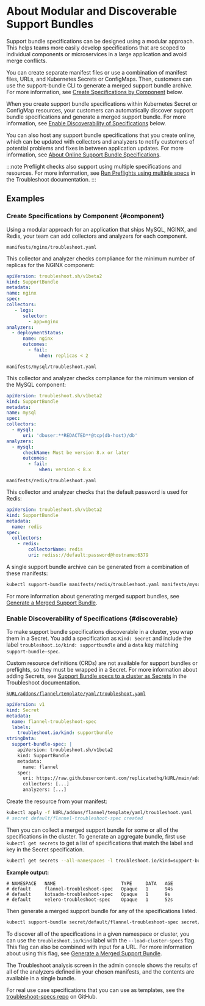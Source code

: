 # About Modular and Discoverable Support Bundles

Support bundle specifications can be designed using a modular approach. This helps teams more easily develop specifications that are scoped to individual components or microservices in a large application and avoid merge conflicts. 

You can create separate manifest files or use a combination of manifest files, URLs, and Kubernetes Secrets or ConfigMaps. Then, customers can use the support-bundle CLI to generate a merged support bundle archive. For more information, see [Create Specifications by Component](#component) below.

When you create support bundle specifications within Kubernetes Secret or ConfigMap resources, your customers can automatically discover support bundle specifications and generate a merged support bundle. For more information, see [Enable Discoverability of Specifications](#discoverable) below.

You can also host any support bundle specifications that you create online, which can be updated with collectors and analyzers to notify customers of potential problems and fixes in between application updates. For more information, see [About Online Support Bundle Specifications](/vendor/support-online-support-bundle-specs).

:::note
Preflight checks also support using multiple specifications and resources. For more information, see [Run Preflights using multiple specs](https://troubleshoot.sh/docs/preflight/cluster-checks/#run-preflights-using-multiple-specs) in the Troubleshoot documentation.
:::

## Examples

### Create Specifications by Component {#component}

Using a modular approach for an application that ships MySQL, NGINX, and Redis, your team can add collectors and analyzers for each component.

`manifests/nginx/troubleshoot.yaml`

This collector and analyzer checks compliance for the minimum number of replicas for the NGINX component:

  ```yaml
apiVersion: troubleshoot.sh/v1beta2
kind: SupportBundle
metadata:
  name: nginx
spec:
  collectors:
     - logs:
        selector:
          - app=nginx
  analyzers:
    - deploymentStatus:
        name: nginx
        outcomes:
          - fail:
              when: replicas < 2
  ```

`manifests/mysql/troubleshoot.yaml`

This collector and analyzer checks compliance for the minimum version of the MySQL component:

  ```yaml
apiVersion: troubleshoot.sh/v1beta2
kind: SupportBundle
metadata:
  name: mysql
spec:
  collectors:
    - mysql:
        uri: 'dbuser:**REDACTED**@tcp(db-host)/db'
  analyzers:
    - mysql:
        checkName: Must be version 8.x or later
        outcomes:
          - fail:
              when: version < 8.x
```

`manifests/redis/troubleshoot.yaml`

This collector and analyzer checks that the default password is used for Redis:

```yaml
apiVersion: troubleshoot.sh/v1beta2
kind: SupportBundle
metadata:
  name: redis
spec:
  collectors:
    - redis:
        collectorName: redis
        uri: rediss://default:password@hostname:6379
```

A single support bundle archive can be generated from a combination of these manifests: 

```bash
kubectl support-bundle manifests/redis/troubleshoot.yaml manifests/mysql/troubleshoot.yaml manifests/nginx/troubleshoot.yaml
```

For more information about generating merged support bundles, see [Generate a Merged Support Bundle](/enterprise/troubleshooting-an-app/#generate-a-merged-support-bundle).

### Enable Discoverability of Specifications {#discoverable}

To make support bundle specifications discoverable in a cluster, you wrap them in a Secret. You add a specification as `Kind: Secret` and include the label `troubleshoot.io/kind: supportbundle` and a `data` key matching `support-bundle-spec`.

Custom resource definitions (CRDs) are not available for support bundles or preflights, so they must be wrapped in a Secret. For more information about adding Secrets, see [Support Bundle specs to a cluster as Secrets](https://troubleshoot.sh/docs/support-bundle/collecting/#collect-a-support-bundle-using-specs-discovered-from-the-cluster) in the Troubleshoot documentation.

[`kURL/addons/flannel/template/yaml/troubleshoot.yaml`](https://github.com/adamancini/kURL/blob/main/addons/flannel/template/base/yaml/troubleshoot.yaml)

```yaml
apiVersion: v1
kind: Secret
metadata:
  name: flannel-troubleshoot-spec
  labels:
    troubleshoot.io/kind: supportbundle
stringData:
  support-bundle-spec: |
    apiVersion: troubleshoot.sh/v1beta2
    kind: SupportBundle
    metadata:
      name: flannel
    spec:
      uri: https://raw.githubusercontent.com/replicatedhq/kURL/main/addons/flannel/template/yaml/troubleshoot.yaml
      collectors: [...]
      analyzers: [...]
```

Create the resource from your manifest:

```bash
kubectl apply -f kURL/addons/flannel/template/yaml/troubleshoot.yaml
# secret default/flannel-troubleshoot-spec created
```
Then you can collect a merged support bundle for some or all of the specifications in the cluster. To generate an aggregate bundle, first use `kubectl get secrets` to get a list of specifications that match the label and key in the Secret specification. 

```bash
kubectl get secrets --all-namespaces -l troubleshoot.io/kind=support-bundle-spec
```
  **Example output:**

```shell
# NAMESPACE   NAME                        TYPE     DATA   AGE
# default     flannel-troubleshoot-spec   Opaque   1      94s
# default     kotsadm-troubleshoot-spec   Opaque   1      9s
# default     velero-troubleshoot-spec    Opaque   1      52s
```
Then generate a merged support bundle for any of the specifications listed.

```bash
kubectl support-bundle secret/default/flannel-troubleshoot-spec secret/default/velero-troubleshoot-spec
```

To discover all of the specifications in a given namespace or cluster, you can use the `troubleshoot.io/kind` label with the `--load-cluster-specs` flag. This flag can also be combined with input for a URL. For more information about using this flag, see [Generate a Merged Support Bundle](/enterprise/troubleshooting-an-app/#generate-a-merged-support-bundle).

The Troubleshoot analysis screen in the admin console shows the results of all of the analyzers defined in your chosen manifests, and the contents are available in a single bundle.

 For real use case specifications that you can use as templates, see the [troubleshoot-specs repo](https://github.com/replicatedhq/troubleshoot-specs) on GitHub.